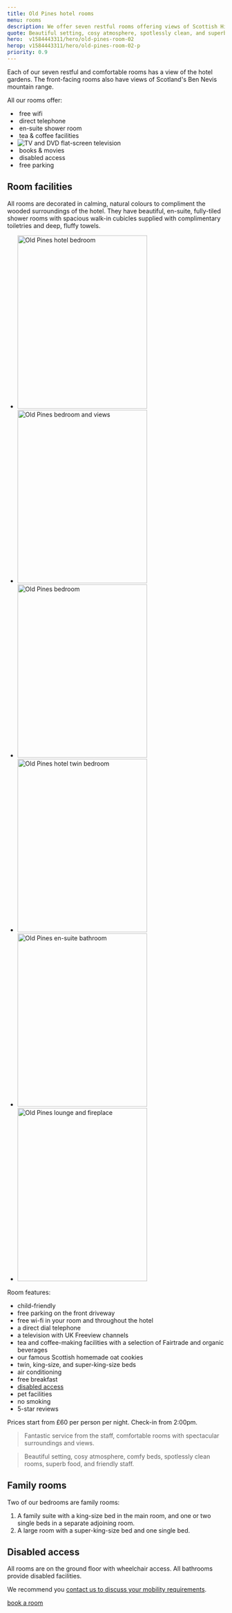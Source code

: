 ```yaml
---
title: Old Pines hotel rooms
menu: rooms
description: We offer seven restful rooms offering views of Scottish Highlands and Ben Nevis mountain range.
quote: Beautiful setting, cosy atmosphere, spotlessly clean, and superb food.
hero:  v1584443311/hero/old-pines-room-02
herop: v1584443311/hero/old-pines-room-02-p
priority: 0.9
---
```


Each of our seven restful and comfortable rooms has a view of the hotel gardens. The front-facing rooms also have views of Scotland's Ben Nevis mountain range.

All our rooms offer:

<div class="list service">
  <ul>
    <li data-revealer="zoomup">
      <img src="/images/svg/wifi.svg" data-inline="1" alt="" />
      free wifi
    </li>
    <li data-revealer="zoomup">
      <img src="/images/svg/phone.svg" data-inline="1" alt="" />
      direct telephone
    </li>
    <li data-revealer="zoomup">
      <img src="/images/svg/shower.svg" data-inline="1" alt="" />
      en-suite shower room
    </li>
    <li data-revealer="zoomup">
      <img src="/images/svg/drink.svg" data-inline="1" alt="" />
      tea &amp; coffee facilities
    </li>
    <li data-revealer="zoomup">
      <img src="/images/svg/tv.svg" data-inline="1" alt="TV and DVD" />
      flat-screen television
    </li>
    <li data-revealer="zoomup">
      <img src="/images/svg/book.svg" data-inline="1" alt="" />
      books &amp; movies
    </li>
    <li data-revealer="zoomup">
      <img src="/images/svg/wheelchair.svg" data-inline="1" alt="" />
      disabled access
    </li>
    <li data-revealer="zoomup">
      <img src="/images/svg/car.svg" data-inline="1" alt="" />
      free parking
    </li>
  </ul>
</div>


## Room facilities

All rooms are decorated in calming, natural colours to compliment the wooded surroundings of the hotel. They have beautiful, en-suite, fully-tiled shower rooms with spacious walk-in cubicles supplied with complimentary toiletries and deep, fluffy towels.

<section class="list">
  <ul>
    <li>
      <a href="[imagecdn]f_auto/v1584121162/content/old-pines-room" class="progressive replace">
        <img src="[imagecdn]f_auto,c_scale,w_30/v1584121162/content/old-pines-room" width="300" height="400" class="preview" alt="Old Pines hotel bedroom">
      </a>
    </li>
    <li>
      <a href="[imagecdn]f_auto/v1584448921/content/old-pines-room-02" class="progressive replace">
        <img src="[imagecdn]f_auto,c_scale,w_30/v1584448921/content/old-pines-room-02" width="300" height="400" class="preview" alt="Old Pines bedroom and views">
      </a>
    </li>
    <li>
      <a href="[imagecdn]f_auto/v1584449492/content/old-pines-room-03" class="progressive replace">
        <img src="[imagecdn]f_auto,c_scale,w_30/v1584449492/content/old-pines-room-03" width="300" height="400" class="preview" alt="Old Pines bedroom">
      </a>
    </li>
    <li>
      <a href="[imagecdn]f_auto/v1584448921/content/old-pines-room-04" class="progressive replace">
        <img src="[imagecdn]f_auto,c_scale,w_30/v1584448921/content/old-pines-room-04" width="300" height="400" class="preview" alt="Old Pines hotel twin bedroom">
      </a>
    </li>
    <li>
      <a href="[imagecdn]f_auto/v1584448921/content/old-pines-room-05" class="progressive replace">
        <img src="[imagecdn]f_auto,c_scale,w_30/v1584448921/content/old-pines-room-05" width="300" height="400" class="preview" alt="Old Pines en-suite bathroom">
      </a>
    </li>
    <li>
      <a href="[imagecdn]f_auto/v1584448921/content/old-pines-lounge" class="progressive replace">
        <img src="[imagecdn]f_auto,c_scale,w_30/v1584448921/content/old-pines-lounge" width="300" height="400" class="preview" alt="Old Pines lounge and fireplace">
      </a>
    </li>
  </ul>
</section>


Room features:

* child-friendly
* free parking on the front driveway
* free wi-fi in your room and throughout the hotel
* a direct dial telephone
* a television with UK Freeview channels
* tea and coffee-making facilities with a selection of Fairtrade and organic beverages
* our famous Scottish homemade oat cookies
* twin, king-size, and super-king-size beds
* air conditioning
* free breakfast
* [disabled access](#disabled-access)
* pet facilities
* no smoking
* 5-star reviews

Prices start from &pound;60 per person per night. Check-in from 2:00pm.

> Fantastic service from the staff, comfortable rooms with spectacular surroundings and views.

> Beautiful setting, cosy atmosphere, comfy beds, spotlessly clean rooms, superb food, and friendly staff.


## Family rooms

Two of our bedrooms are family rooms:

1. A family suite with a king-size bed in the main room, and one or two single beds in a separate adjoining room.
1. A large room with a super-king-size bed and one single bed.


## Disabled access

All rooms are on the ground floor with wheelchair access. All bathrooms provide disabled facilities.

We recommend you [contact us to discuss your mobility requirements]([root]contact/).

<a href="[book]" class="button">book a room</a>
